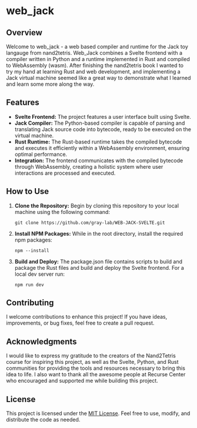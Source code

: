 
# web_jack

## Overview

Welcome to web_jack - a web based compiler and runtime for the Jack toy langauge from nand2tetris. Web_Jack combines a Svelte frontend with a compiler written in Python and a runtime implemented in Rust and compiled to WebAssembly (wasm). After finishing the nand2tetris book I wanted to try my hand at learning Rust and web development, and implementing a Jack virtual machine seemed like a great way to demonstrate what I learned and learn some more along the way. 

## Features

- **Svelte Frontend:** The project features a user interface built using Svelte.
- **Jack Compiler:** The Python-based compiler is capable of parsing and translating Jack source code into bytecode, ready to be executed on the virtual machine.
- **Rust Runtime:** The Rust-based runtime takes the compiled bytecode and executes it efficiently within a WebAssembly environment, ensuring optimal performance.
- **Integration:** The frontend communicates with the compiled bytecode through WebAssembly, creating a holistic system where user interactions are processed and executed.

## How to Use

1. **Clone the Repository:** Begin by cloning this repository to your local machine using the following command:

    ```
    git clone https://github.com/gray-lab/WEB-JACK-SVELTE.git
    ```

2. **Install NPM Packages:** While in the root directory, install the required npm packages:
    ```
    npm --install
    ```

3. **Build and Deploy:** The package.json file contains scripts to build and package the Rust files and build and deploy the Svelte frontend. For a local dev server run:
    ```
    npm run dev
    ```

## Contributing

I welcome contributions to enhance this project! If you have ideas, improvements, or bug fixes, feel free to create a pull request. 

## Acknowledgments

I would like to express my gratitude to the creators of the Nand2Tetris course for inspiring this project, as well as the Svelte, Python, and Rust communities for providing the tools and resources necessary to bring this idea to life. I also want to thank all the awesome people at Recurse Center who encouraged and supported me while building this project.

## License

This project is licensed under the [MIT License](LICENSE). Feel free to use, modify, and distribute the code as needed.

